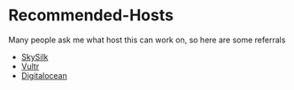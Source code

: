 # Recommended-Hosts

Many people ask me what host this can work on, so here are some referrals

* [SkySilk](https://www.skysilk.com/ref/jd63637EYb)
* [Vultr](https://www.vultr.com/?ref=7553630)
* [Digitalocean](https://m.do.co/c/87ffbbdddbe9)


